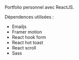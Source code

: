 Portfolio personnel avec ReactJS.

Dépendences utilisées :
 - Emailjs
 - Framer motion
 - React hook form
 - React hot toast
 - React scroll
 - Sass
